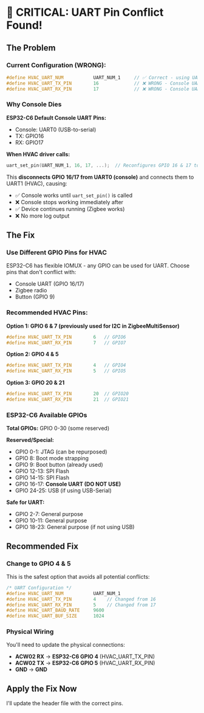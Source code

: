 # 🔴 CRITICAL: UART Pin Conflict Found!

## The Problem

### Current Configuration (WRONG):
```c
#define HVAC_UART_NUM           UART_NUM_1     // ✅ Correct - using UART1
#define HVAC_UART_TX_PIN        16             // ❌ WRONG - Console UART TX!
#define HVAC_UART_RX_PIN        17             // ❌ WRONG - Console UART RX!
```

### Why Console Dies

**ESP32-C6 Default Console UART Pins:**
- Console: UART0 (USB-to-serial)
- TX: GPIO16
- RX: GPIO17

**When HVAC driver calls:**
```c
uart_set_pin(UART_NUM_1, 16, 17, ...);  // Reconfigures GPIO 16 & 17 to UART1
```

This **disconnects GPIO 16/17 from UART0 (console)** and connects them to UART1 (HVAC), causing:
- ✅ Console works until `uart_set_pin()` is called
- ❌ Console stops working immediately after
- ✅ Device continues running (Zigbee works)
- ❌ No more log output

## The Fix

### Use Different GPIO Pins for HVAC

ESP32-C6 has flexible IOMUX - any GPIO can be used for UART. Choose pins that don't conflict with:
- Console UART (GPIO 16/17)
- Zigbee radio
- Button (GPIO 9)

### Recommended HVAC Pins:

**Option 1: GPIO 6 & 7 (previously used for I2C in ZigbeeMultiSensor)**
```c
#define HVAC_UART_TX_PIN        6   // GPIO6
#define HVAC_UART_RX_PIN        7   // GPIO7
```

**Option 2: GPIO 4 & 5**
```c
#define HVAC_UART_TX_PIN        4   // GPIO4
#define HVAC_UART_RX_PIN        5   // GPIO5
```

**Option 3: GPIO 20 & 21**
```c
#define HVAC_UART_TX_PIN        20  // GPIO20
#define HVAC_UART_RX_PIN        21  // GPIO21
```

### ESP32-C6 Available GPIOs

**Total GPIOs:** GPIO 0-30 (some reserved)

**Reserved/Special:**
- GPIO 0-1: JTAG (can be repurposed)
- GPIO 8: Boot mode strapping
- GPIO 9: Boot button (already used)
- GPIO 12-13: SPI Flash
- GPIO 14-15: SPI Flash
- GPIO 16-17: **Console UART (DO NOT USE)**
- GPIO 24-25: USB (if using USB-Serial)

**Safe for UART:**
- GPIO 2-7: General purpose
- GPIO 10-11: General purpose
- GPIO 18-23: General purpose (if not using USB)

## Recommended Fix

### Change to GPIO 4 & 5

This is the safest option that avoids all potential conflicts:

```c
/* UART Configuration */
#define HVAC_UART_NUM           UART_NUM_1
#define HVAC_UART_TX_PIN        4    // Changed from 16
#define HVAC_UART_RX_PIN        5    // Changed from 17
#define HVAC_UART_BAUD_RATE     9600
#define HVAC_UART_BUF_SIZE      1024
```

### Physical Wiring

You'll need to update the physical connections:
- **ACW02 RX** → **ESP32-C6 GPIO 4** (HVAC_UART_TX_PIN)
- **ACW02 TX** → **ESP32-C6 GPIO 5** (HVAC_UART_RX_PIN)
- **GND** → **GND**

## Apply the Fix Now

I'll update the header file with the correct pins.
